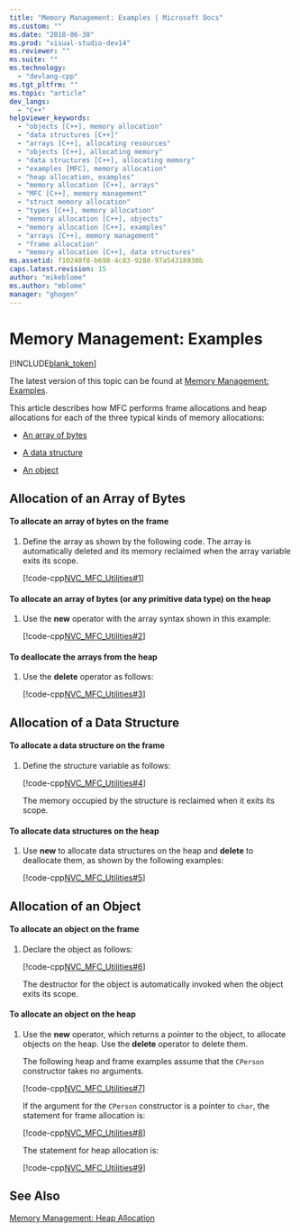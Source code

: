 ```yaml
---
title: "Memory Management: Examples | Microsoft Docs"
ms.custom: ""
ms.date: "2018-06-30"
ms.prod: "visual-studio-dev14"
ms.reviewer: ""
ms.suite: ""
ms.technology: 
  - "devlang-cpp"
ms.tgt_pltfrm: ""
ms.topic: "article"
dev_langs: 
  - "C++"
helpviewer_keywords: 
  - "objects [C++], memory allocation"
  - "data structures [C++]"
  - "arrays [C++], allocating resources"
  - "objects [C++], allocating memory"
  - "data structures [C++], allocating memory"
  - "examples [MFC], memory allocation"
  - "heap allocation, examples"
  - "memory allocation [C++], arrays"
  - "MFC [C++], memory management"
  - "struct memory allocation"
  - "types [C++], memory allocation"
  - "memory allocation [C++], objects"
  - "memory allocation [C++], examples"
  - "arrays [C++], memory management"
  - "frame allocation"
  - "memory allocation [C++], data structures"
ms.assetid: f10240f8-b698-4c83-9288-97a54318930b
caps.latest.revision: 15
author: "mikeblome"
ms.author: "mblome"
manager: "ghogen"
---
```

# Memory Management: Examples
[!INCLUDE[blank_token](../includes/blank-token.md)]

The latest version of this topic can be found at [Memory Management: Examples](https://docs.microsoft.com/cpp/mfc/memory-management-examples).  
  
  
This article describes how MFC performs frame allocations and heap allocations for each of the three typical kinds of memory allocations:  
  
-   [An array of bytes](#_core_allocation_of_an_array_of_bytes)  
  
-   [A data structure](#_core_allocation_of_a_data_structure)  
  
-   [An object](#_core_allocation_of_an_object)  
  
##  <a name="_core_allocation_of_an_array_of_bytes"></a> Allocation of an Array of Bytes  
  
#### To allocate an array of bytes on the frame  
  
1.  Define the array as shown by the following code. The array is automatically deleted and its memory reclaimed when the array variable exits its scope.  
  
     [!code-cpp[NVC_MFC_Utilities#1](../snippets/cpp/VS_Snippets_Cpp/NVC_MFC_Utilities/Cpp/NVC_MFC_Utilities.cpp#1)]  
  
#### To allocate an array of bytes (or any primitive data type) on the heap  
  
1.  Use the **new** operator with the array syntax shown in this example:  
  
     [!code-cpp[NVC_MFC_Utilities#2](../snippets/cpp/VS_Snippets_Cpp/NVC_MFC_Utilities/Cpp/NVC_MFC_Utilities.cpp#2)]  
  
#### To deallocate the arrays from the heap  
  
1.  Use the **delete** operator as follows:  
  
     [!code-cpp[NVC_MFC_Utilities#3](../snippets/cpp/VS_Snippets_Cpp/NVC_MFC_Utilities/Cpp/NVC_MFC_Utilities.cpp#3)]  
  
##  <a name="_core_allocation_of_a_data_structure"></a> Allocation of a Data Structure  
  
#### To allocate a data structure on the frame  
  
1.  Define the structure variable as follows:  
  
     [!code-cpp[NVC_MFC_Utilities#4](../snippets/cpp/VS_Snippets_Cpp/NVC_MFC_Utilities/Cpp/NVC_MFC_Utilities.cpp#4)]  
  
     The memory occupied by the structure is reclaimed when it exits its scope.  
  
#### To allocate data structures on the heap  
  
1.  Use **new** to allocate data structures on the heap and **delete** to deallocate them, as shown by the following examples:  
  
     [!code-cpp[NVC_MFC_Utilities#5](../snippets/cpp/VS_Snippets_Cpp/NVC_MFC_Utilities/Cpp/NVC_MFC_Utilities.cpp#5)]  
  
##  <a name="_core_allocation_of_an_object"></a> Allocation of an Object  
  
#### To allocate an object on the frame  
  
1.  Declare the object as follows:  
  
     [!code-cpp[NVC_MFC_Utilities#6](../snippets/cpp/VS_Snippets_Cpp/NVC_MFC_Utilities/Cpp/NVC_MFC_Utilities.cpp#6)]  
  
     The destructor for the object is automatically invoked when the object exits its scope.  
  
#### To allocate an object on the heap  
  
1.  Use the **new** operator, which returns a pointer to the object, to allocate objects on the heap. Use the **delete** operator to delete them.  
  
     The following heap and frame examples assume that the `CPerson` constructor takes no arguments.  
  
     [!code-cpp[NVC_MFC_Utilities#7](../snippets/cpp/VS_Snippets_Cpp/NVC_MFC_Utilities/Cpp/NVC_MFC_Utilities.cpp#7)]  
  
     If the argument for the `CPerson` constructor is a pointer to `char`, the statement for frame allocation is:  
  
     [!code-cpp[NVC_MFC_Utilities#8](../snippets/cpp/VS_Snippets_Cpp/NVC_MFC_Utilities/Cpp/NVC_MFC_Utilities.cpp#8)]  
  
     The statement for heap allocation is:  
  
     [!code-cpp[NVC_MFC_Utilities#9](../snippets/cpp/VS_Snippets_Cpp/NVC_MFC_Utilities/Cpp/NVC_MFC_Utilities.cpp#9)]  
  
## See Also  
 [Memory Management: Heap Allocation](../mfc/memory-management-heap-allocation.md)





